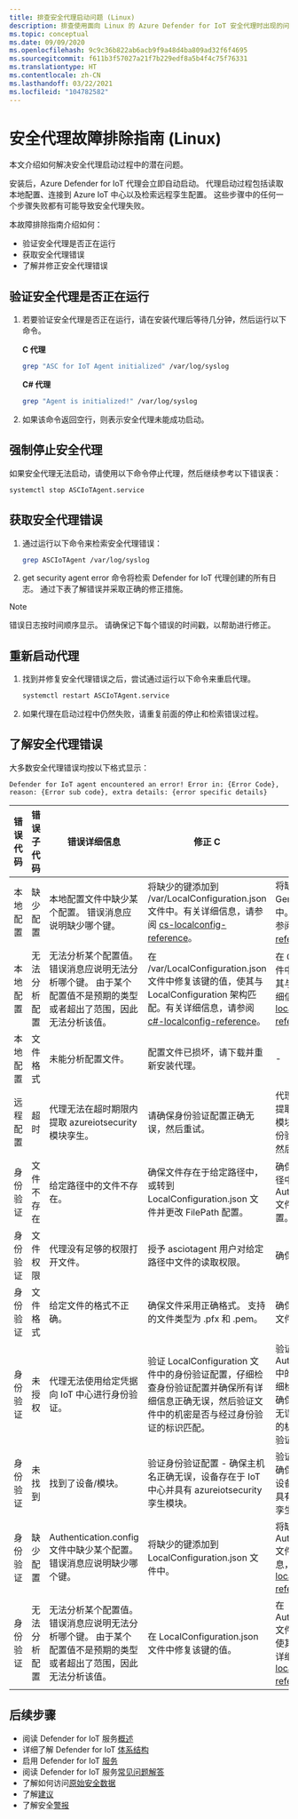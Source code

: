 ```yaml
---
title: 排查安全代理启动问题 (Linux)
description: 排查使用面向 Linux 的 Azure Defender for IoT 安全代理时出现的问题。
ms.topic: conceptual
ms.date: 09/09/2020
ms.openlocfilehash: 9c9c36b822ab6acb9f9a48d4ba809ad32f6f4695
ms.sourcegitcommit: f611b3f57027a21f7b229edf8a5b4f4c75f76331
ms.translationtype: HT
ms.contentlocale: zh-CN
ms.lasthandoff: 03/22/2021
ms.locfileid: "104782582"
---
```

# <a name="security-agent-troubleshoot-guide-linux"></a>安全代理故障排除指南 (Linux)

本文介绍如何解决安全代理启动过程中的潜在问题。

安装后，Azure Defender for IoT 代理会立即自动启动。 代理启动过程包括读取本地配置、连接到 Azure IoT 中心以及检索远程孪生配置。 这些步骤中的任何一个步骤失败都有可能导致安全代理失败。

本故障排除指南介绍如何：

- 验证安全代理是否正在运行
- 获取安全代理错误
- 了解并修正安全代理错误

## <a name="validate-if-the-security-agent-is-running"></a>验证安全代理是否正在运行

1. 若要验证安全代理是否正在运行，请在安装代理后等待几分钟，然后运行以下命令。
     <br>

    **C 代理**

    ```bash
    grep "ASC for IoT Agent initialized" /var/log/syslog
    ```

    **C# 代理**

    ```bash
    grep "Agent is initialized!" /var/log/syslog
    ```

1. 如果该命令返回空行，则表示安全代理未能成功启动。

## <a name="force-stop-the-security-agent"></a>强制停止安全代理

如果安全代理无法启动，请使用以下命令停止代理，然后继续参考以下错误表：

```bash
systemctl stop ASCIoTAgent.service
```

## <a name="get-security-agent-errors"></a>获取安全代理错误

1. 通过运行以下命令来检索安全代理错误：

    ```bash
    grep ASCIoTAgent /var/log/syslog
    ```

1. get security agent error 命令将检索 Defender for IoT 代理创建的所有日志。 通过下表了解错误并采取正确的修正措施。

> [!Note]
> 错误日志按时间顺序显示。 请确保记下每个错误的时间戳，以帮助进行修正。

## <a name="restart-the-agent"></a>重新启动代理

1. 找到并修复安全代理错误之后，尝试通过运行以下命令来重启代理。

    ```bash
    systemctl restart ASCIoTAgent.service
    ```

1. 如果代理在启动过程中仍然失败，请重复前面的停止和检索错误过程。

## <a name="understand-security-agent-errors"></a>了解安全代理错误

大多数安全代理错误均按以下格式显示：

```
Defender for IoT agent encountered an error! Error in: {Error Code}, reason: {Error sub code}, extra details: {error specific details}
```

| 错误代码 | 错误子代码 | 错误详细信息 | 修正 C | 修正 C# |
|--|--|--|--|--|
| 本地配置 | 缺少配置 | 本地配置文件中缺少某个配置。 错误消息应说明缺少哪个键。 | 将缺少的键添加到 /var/LocalConfiguration.json 文件中。有关详细信息，请参阅 [cs-localconfig-reference](azure-iot-security-local-configuration-c.md)。 | 将缺少的键添加到 General.config 文件中。有关详细信息，请参阅 [c#-localconfig-reference](azure-iot-security-local-configuration-csharp.md)。 |
| 本地配置 | 无法分析配置 | 无法分析某个配置值。 错误消息应说明无法分析哪个键。 由于某个配置值不是预期的类型或者超出了范围，因此无法分析该值。 | 在 /var/LocalConfiguration.json 文件中修复该键的值，使其与 LocalConfiguration 架构匹配。有关详细信息，请参阅 [c#-localconfig-reference](azure-iot-security-local-configuration-csharp.md)。 | 在 General.config 文件中修复该键的值，使其与架构匹配。有关详细信息，请参阅 [cs-localconfig-reference](azure-iot-security-local-configuration-c.md)。 |
| 本地配置 | 文件格式 | 未能分析配置文件。 | 配置文件已损坏，请下载并重新安装代理。 | - |
| 远程配置 | 超时 | 代理无法在超时期限内提取 azureiotsecurity 模块孪生。 | 请确保身份验证配置正确无误，然后重试。 | 代理无法在超时期限内提取 azureiotsecurity 模块孪生。 请确保身份验证配置正确无误，然后重试。 |
| 身份验证 | 文件不存在 | 给定路径中的文件不存在。 | 确保文件存在于给定路径中，或转到 LocalConfiguration.json 文件并更改 FilePath 配置。 | 确保文件存在于给定路径中，或转到 Authentication.config 文件并更改 filePath 配置。 |
| 身份验证 | 文件权限 | 代理没有足够的权限打开文件。 | 授予 asciotagent 用户对给定路径中文件的读取权限。 | 确保文件可供访问。 |
| 身份验证 | 文件格式 | 给定文件的格式不正确。 | 确保文件采用正确格式。 支持的文件类型为 .pfx 和 .pem。 | 确保文件是有效的证书文件。 |
| 身份验证 | 未授权 | 代理无法使用给定凭据向 IoT 中心进行身份验证。 | 验证 LocalConfiguration 文件中的身份验证配置，仔细检查身份验证配置并确保所有详细信息正确无误，然后验证文件中的机密是否与经过身份验证的标识匹配。 | 验证 Authentication.config 中的身份验证配置，仔细检查身份验证配置并确保所有详细信息正确无误，然后验证文件中的机密是否与经过身份验证的标识匹配。 |
| 身份验证 | 未找到 | 找到了设备/模块。 | 验证身份验证配置 - 确保主机名正确无误，设备存在于 IoT 中心并具有 azureiotsecurity 孪生模块。 | 验证身份验证配置 - 确保主机名正确无误，设备存在于 IoT 中心并具有 azureiotsecurity 孪生模块。 |
| 身份验证 | 缺少配置 | Authentication.config 文件中缺少某个配置。 错误消息应说明缺少哪个键。 | 将缺少的键添加到 LocalConfiguration.json 文件中。 | 将缺少的键添加到 Authentication.config 文件中。有关详细信息，请参阅 [c#-localconfig-reference](azure-iot-security-local-configuration-csharp.md)。 |
| 身份验证 | 无法分析配置 | 无法分析某个配置值。 错误消息应说明无法分析哪个键。 由于某个配置值不是预期的类型或者超出了范围，因此无法分析该值。 | 在 LocalConfiguration.json 文件中修复该键的值。 | 在 Authentication.config 文件中修复该键的值，使其与架构匹配。有关详细信息，请参阅 [cs-localconfig-reference](azure-iot-security-local-configuration-c.md)。|

## <a name="next-steps"></a>后续步骤

- 阅读 Defender for IoT 服务[概述](overview.md)
- 详细了解 Defender for IoT [体系结构](architecture.md)
- 启用 Defender for IoT [服务](quickstart-onboard-iot-hub.md)
- 阅读 Defender for IoT 服务[常见问题解答](resources-frequently-asked-questions.md)
- 了解如何访问[原始安全数据](how-to-security-data-access.md)
- 了解[建议](concept-recommendations.md)
- 了解安全[警报](concept-security-alerts.md)
